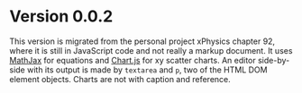 # Version 0.0.2
This version is migrated from the personal project xPhysics chapter 92, where it is still in JavaScript code and not really a markup document. It uses [MathJax](https://github.com/mathjax/MathJax) for equations and [Chart.js](https://github.com/chartjs) for xy scatter charts. An editor side-by-side with its output is made by `textarea` and `p`, two of the HTML DOM element objects. Charts are not with caption and reference.
